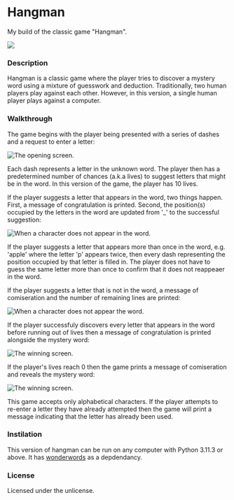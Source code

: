 # Hangman
My build of the classic game "Hangman".

![](//Users/willeckersley/Projects/Repositories/Hangman/readme_images/title_gif.gif)

### Description
Hangman is a classic game where the player tries to discover a mystery word using a mixture of guesswork and deduction. Traditionally, two human players play against each other. However, in this version, a single human player plays against a computer. 

### Walkthrough

The game begins with the player being presented with a series of dashes and a request to enter a letter:

![The opening screen.](/Users/willeckersley/Projects/Repositories/Hangman/readme_images/start_of_the_game.png)

Each dash represents a letter in the unknown word. The player then has a predetermined number of chances (a.k.a lives) to suggest letters that might be in the word. In this version of the game, the player has 10 lives. 

If the player suggests a letter that appears in the word, two things happen. First, a message of congratulation is printed. Second, the position(s) occupied by the letters in the word are updated from '_' to the successful suggestion:

![When a character does not appear in the word.](/Users/willeckersley/Projects/Repositories/Hangman/readme_images/successful_entry.png)

If the player suggests a letter that appears more than once in the word, e.g. 'apple' where the letter 'p' appears twice, then every dash representing the position occupied by that letter is filled in. The player does not have to guess the same letter more than once to confirm that it does not reappeaer in the word.   

If the player suggests a letter that is not in the word, a message of comiseration and the number of remaining lines are printed:

![When a character does not appear the word.](//Users/willeckersley/Projects/Repositories/Hangman/readme_images/unsuccessful_entry.png)

If the player successfuly discovers every letter that appears in the word before running out of lives then a message of congratulation is printed alongside the mystery word:

![The winning screen.](/Users/willeckersley/Projects/Repositories/Hangman/readme_images/game_won.png)

If the player's lives reach 0 then the game prints a message of comiseration and reveals the mystery word:

![The winning screen.](/Users/willeckersley/Projects/Repositories/Hangman/readme_images/game_lost.png)

This game accepts only alphabetical characters. If the player attempts to re-enter a letter they have already attempted then the game will print a message indicating that the letter has already been used.

### Instilation

This version of hangman can be run on any computer with Python 3.11.3 or above. It has [wonderwords](https://github.com/mrmaxguns/wonderwordsmodule) as a depdendancy. 

### License

Licensed under the unlicense. 